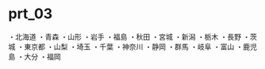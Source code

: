 prt_03
======

・北海道
・青森
・山形
・岩手
・福島
・秋田
・宮城
・新潟
・栃木
・長野
・茨城
・東京都
・山梨
・埼玉
・千葉
・神奈川
・静岡
・群馬
・岐阜
・富山
・鹿児島
・大分
・福岡
